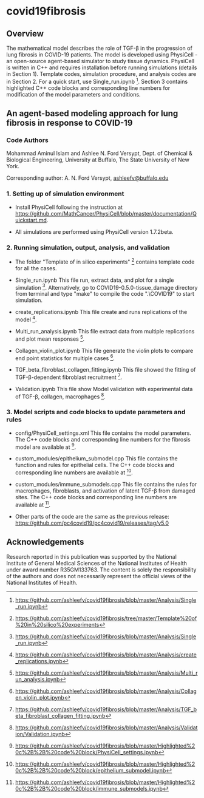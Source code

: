 # covid19fibrosis

## Overview 
The mathematical model describes the role of TGF-β in the progression of lung fibrosis in COVID-19 patients. The model is developed using PhysiCell - an open-source agent-based simulator to study tissue dynamics. PhysiCell is written in C++ and requires installation before running simulations (details in Section 1). Template codes, simulation procedure, and analysis codes are in Section 2. For a quick start, use Single_run.ipynb [^1]. Section 3 contains highlighted C++ code blocks and corresponding line numbers for modification of the model parameters and conditions.

[^1]: https://github.com/ashleefv/covid19fibrosis/blob/master/Analysis/Single_run.ipynb
## An agent-based modeling approach for lung fibrosis in response to COVID-19

### Code Authors
Mohammad Aminul Islam and Ashlee N. Ford Versypt, 
Dept. of Chemical & Biological Engineering,
University at Buffalo, The State University of New York.

Corresponding author: A. N. Ford Versypt, ashleefv@buffalo.edu

### 1. Setting up of simulation environment
* Install PhysiCell following the instruction at https://github.com/MathCancer/PhysiCell/blob/master/documentation/Quickstart.md. 

* All simulations are performed using PhysiCell version 1.7.2beta. 


### 2. Running simulation, output, analysis, and validation

* The folder "Template of in silico experiments" [^2] contains template code for all the cases.

* Single_run.ipynb This file run, extract data, and plot for a single simulation [^1]. Alternatively, go to COVID19-0.5.0-tissue_damage directory from terminal and type "make" to compile the code ".\COVID19" to start simulation.

* create_replications.ipynb This file create and runs replications of the model [^3].

* Multi_run_analysis.ipynb This file extract data from multiple replications and plot mean responses [^4].

* Collagen_violin_plot.ipynb This file generate the violin plots to compare end point statistics for multiple cases [^5].

* TGF_beta_fibroblast_collagen_fitting.ipynb This file showed the fitting of TGF-β-dependent fibroblast recruitment [^6].

* Validation.ipynb This file show Model validation with experimental data of TGF-β, collagen, macrophages [^7].

[^2]: https://github.com/ashleefv/covid19fibrosis/tree/master/Template%20of%20in%20silico%20experiments
[^3]: https://github.com/ashleefv/covid19fibrosis/blob/master/Analysis/create_replications.ipynb
[^4]: https://github.com/ashleefv/covid19fibrosis/blob/master/Analysis/Multi_run_analysis.ipynb
[^5]: https://github.com/ashleefv/covid19fibrosis/blob/master/Analysis/Collagen_violin_plot.ipynb
[^6]: https://github.com/ashleefv/covid19fibrosis/blob/master/Analysis/TGF_beta_fibroblast_collagen_fitting.ipynb
[^7]: https://github.com/ashleefv/covid19fibrosis/blob/master/Analysis/Validation/Validation.ipynb

### 3. Model scripts and code blocks to update parameters and rules
* config/PhysiCell_settings.xml This file contains the model parameters. The C++ code blocks and corresponding line numbers for the fibrosis model are available at [^8].

* custom_modules/epithelium_submodel.cpp This file contains the function and rules for epithelial cells. The C++ code blocks and corresponding line numbers are available at [^9].

* custom_modules/immune_submodels.cpp This file contains the rules for macrophages, fibroblasts, and activation of latent TGF-β from damaged sites. The C++ code blocks and corresponding line numbers are available at [^10].

* Other parts of the code are the same as the previous release: https://github.com/pc4covid19/pc4covid19/releases/tag/v5.0

[^8]: https://github.com/ashleefv/covid19fibrosis/blob/master/Highlighted%20c%2B%2B%20code%20block/PhysiCell_settings.ipynb
[^9]: https://github.com/ashleefv/covid19fibrosis/blob/master/Highlighted%20c%2B%2B%20code%20block/epithelium_submodel.ipynb
[^10]: https://github.com/ashleefv/covid19fibrosis/blob/master/Highlighted%20c%2B%2B%20code%20block/immune_submodels.ipynb



## Acknowledgements
Research reported in this publication was supported by the National Institute of General Medical Sciences of the National Institutes of Health under award number R35GM133763. The content is solely the responsibility of the authors and does not necessarily represent the official views of the National Institutes of Health.
